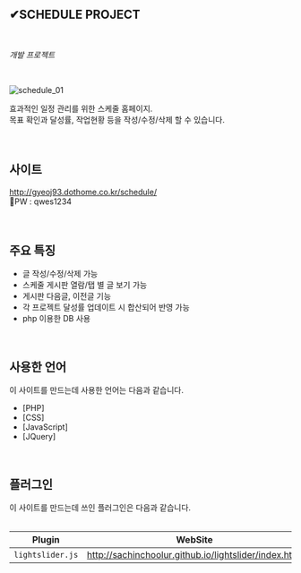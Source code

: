 ## ✔SCHEDULE PROJECT
<br>

*개발 프로젝트*

<br>

![schedule_01](https://user-images.githubusercontent.com/84562763/134463380-0add6ce4-a1fa-4069-b86f-a17b8a411779.jpg)

효과적인 일정 관리를 위한 스케줄 홈페이지.
<br>
목표 확인과 달성률, 작업현황 등을 작성/수정/삭제 할 수 있습니다.
<br>
<br>
<br>
## 사이트
http://gyeoj93.dothome.co.kr/schedule/<br>
🔐PW : qwes1234
<br>
<br>
<br>

## 주요 특징
* 글 작성/수정/삭제 가능  
* 스케줄 게시판 열람/탭 별 글 보기 가능   
* 게시판 다음글, 이전글 기능    
* 각 프로젝트 달성률 업데이트 시 합산되어 반영 가능    
* php 이용한 DB 사용   
<br>

## 사용한 언어
이 사이트를 만드는데 사용한 언어는 다음과 같습니다.

* [PHP]   
* [CSS]   
* [JavaScript]   
* [JQuery]   
<br>

## 플러그인

이 사이트를 만드는데 쓰인 플러그인은 다음과 같습니다.   
<br>

| Plugin | WebSite |
|---|:---:|
| `lightslider.js` | http://sachinchoolur.github.io/lightslider/index.html |
